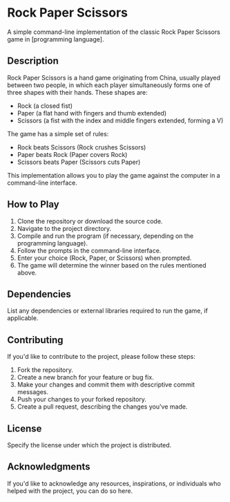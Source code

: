 # Rock Paper Scissors

A simple command-line implementation of the classic Rock Paper Scissors game in [programming language].

## Description

Rock Paper Scissors is a hand game originating from China, usually played between two people, in which each player simultaneously forms one of three shapes with their hands. These shapes are:

- Rock (a closed fist)
- Paper (a flat hand with fingers and thumb extended)
- Scissors (a fist with the index and middle fingers extended, forming a V)

The game has a simple set of rules:

- Rock beats Scissors (Rock crushes Scissors)
- Paper beats Rock (Paper covers Rock)
- Scissors beats Paper (Scissors cuts Paper)

This implementation allows you to play the game against the computer in a command-line interface.

## How to Play

1. Clone the repository or download the source code.
2. Navigate to the project directory.
3. Compile and run the program (if necessary, depending on the programming language).
4. Follow the prompts in the command-line interface.
5. Enter your choice (Rock, Paper, or Scissors) when prompted.
6. The game will determine the winner based on the rules mentioned above.


## Dependencies

List any dependencies or external libraries required to run the game, if applicable.

## Contributing

If you'd like to contribute to the project, please follow these steps:

1. Fork the repository.
2. Create a new branch for your feature or bug fix.
3. Make your changes and commit them with descriptive commit messages.
4. Push your changes to your forked repository.
5. Create a pull request, describing the changes you've made.

## License

Specify the license under which the project is distributed.

## Acknowledgments

If you'd like to acknowledge any resources, inspirations, or individuals who helped with the project, you can do so here.
